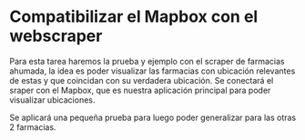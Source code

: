 # Compatibilizar el Mapbox con el webscraper

Para esta tarea haremos la prueba y ejemplo con el scraper de farmacias ahumada, la idea es poder visualizar las farmacias con ubicación relevantes de estas y que coincidan con su verdadera ubicación. Se conectará el sraper con el Mapbox, que es nuestra aplicación principal para poder visualizar ubicaciones.

Se aplicará una pequeña prueba para luego poder generalizar para las otras 2 farmacias. 